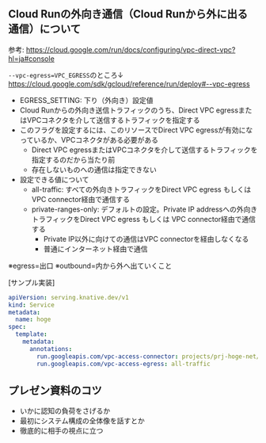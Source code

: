 ## Cloud Runの外向き通信（Cloud Runから外に出る通信）について    

参考: https://cloud.google.com/run/docs/configuring/vpc-direct-vpc?hl=ja#console

`--vpc-egress=VPC_EGRESS`のところ↓
https://cloud.google.com/sdk/gcloud/reference/run/deploy#--vpc-egress

- EGRESS_SETTING: 下り（外向き）設定値
- Cloud Runからの外向き送信トラフィックのうち、Direct VPC egressまたはVPCコネクタを介して送信するトラフィックを指定する
- このフラグを設定するには、このリソースでDirect VPC egressが有効になっているか、VPCコネクタがある必要がある
  - Direct VPC egressまたはVPCコネクタを介して送信するトラフィックを指定するのだから当たり前
  - 存在しないものへの通信は指定できない
- 設定できる値について
    - all-traffic: すべての外向きトラフィックをDirect VPC egress もしくは VPC connector経由で通信する
    - private-ranges-only: デフォルトの設定。Private IP addressへの外向きトラフィックをDirect VPC egress もしくは VPC connector経由で通信する
      - Private IP以外に向けての通信はVPC connectorを経由しなくなる
      - 普通にインターネット経由で通信

※egress=出口
※outbound=内から外へ出ていくこと

[サンプル実装]

```yml
apiVersion: serving.knative.dev/v1
kind: Service
metadata:
  name: hoge
spec:
  template:
    metadata:
      annotations:
        run.googleapis.com/vpc-access-connector: projects/prj-hoge-net/locations/asia-northeast1/connectors/hoge-fuga
        run.googleapis.com/vpc-access-egress: all-traffic
```

## プレゼン資料のコツ

- いかに認知の負荷をさげるか
- 最初にシステム構成の全体像を話すとか
- 徹底的に相手の視点に立つ
